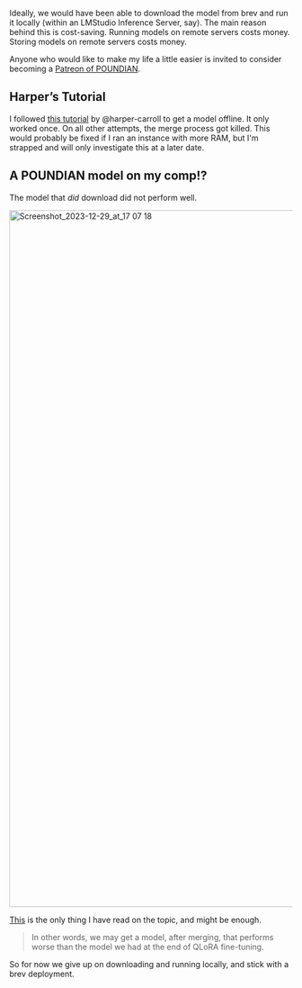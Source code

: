 Ideally, we would have been able to download the model from brev and run it locally (within an LMStudio Inference Server, say). The main reason behind this is cost-saving. Running models on remote servers costs money. Storing models on remote servers costs money.

Anyone who would like to make my life a little easier is invited to consider becoming a [Patreon of POUNDIAN](https://www.patreon.com/POUNDIAN).

## Harper’s Tutorial

I followed [this tutorial](https://github.com/brevdev/notebooks/blob/main/gguf-export.ipynb) by @harper-carroll to get a model offline. It only worked once. On all other attempts, the merge process got killed. This would probably be fixed if I ran an instance with more RAM, but I'm strapped and will only investigate this at a later date.

## A POUNDIAN model on my comp!?

The model that _did_ download did not perform well.

<img width="1238" alt="Screenshot_2023-12-29_at_17 07 18" src="https://github.com/POUNDIAN/down-to-the-ship/assets/1782820/2ed91011-a9b3-4e1d-9467-36a6ec464173">

[This](https://kaitchup.substack.com/p/dont-merge-your-lora-adapter-into) is the only thing I have read on the topic, and might be enough. 

> In other words, we may get a model, after merging, that performs worse than the model we had at the end of QLoRA fine-tuning.

So for now we give up on downloading and running locally, and stick with a brev deployment.
